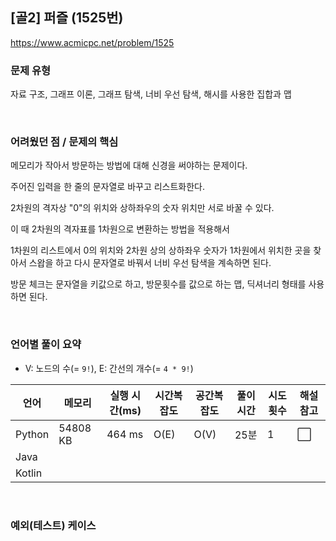 ## [골2] 퍼즐 (1525번)

https://www.acmicpc.net/problem/1525

### 문제 유형

자료 구조, 그래프 이론, 그래프 탐색, 너비 우선 탐색, 해시를 사용한 집합과 맵

<br>

### 어려웠던 점 / 문제의 핵심

메모리가 작아서 방문하는 방법에 대해 신경을 써야하는 문제이다.

주어진 입력을 한 줄의 문자열로 바꾸고 리스트화한다.

2차원의 격자상 "0"의 위치와 상하좌우의 숫자 위치만 서로 바꿀 수 있다. 

이 때 2차원의 격자표를 1차원으로 변환하는 방법을 적용해서

1차원의 리스트에서 0의 위치와 2차원 상의 상하좌우 숫자가 1차원에서 위치한 곳을 찾아서 스왑을 하고 다시 문자열로 바꿔서 너비 우선 탐색을 계속하면 된다.

방문 체크는 문자열을 키값으로 하고, 방문횟수를 값으로 하는 맵, 딕셔너리 형태를 사용하면 된다.

<br>

### 언어별 풀이 요약

- V: 노드의 수(= `9!`), E: 간선의 개수(= `4 * 9!`)

| 언어   | 메모리   | 실행 시간(ms) | 시간복잡도 | 공간복잡도 | 풀이 시간 | 시도 횟수 | 해설 참고            |
| ------ | -------- | ------------- | ---------- | ---------- | --------- | --------- | -------------------- |
| Python | 54808 KB | 464 ms        | O(E)       | O(V)       | 25분      | 1         | :white_large_square: |
| Java   |          |               |            |            |           |           |                      |
| Kotlin |          |               |            |            |           |           |                      |

<br>

### 예외(테스트) 케이스

```
```

